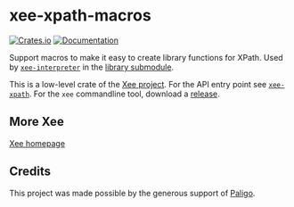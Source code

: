 # xee-xpath-macros
[![Crates.io](https://img.shields.io/crates/v/xee-xpath-macros.svg)](https://crates.io/crates/xee-xpath-macros)
[![Documentation](https://docs.rs/xee-xpath-macros/badge.svg)](https://docs.rs/xee-xpath-macros)


Support macros to make it easy to create library functions for XPath. Used by
[`xee-interpreter`](https://crates.io/crates/xee-interpreter) in the [library
submodule](https://github.com/Paligo/xee/tree/main/xee-interpreter/src/library).

This is a low-level crate of the [Xee project](https://github.com/Paligo/xee).
For the API entry point see
[`xee-xpath`](https://docs.rs/xee-xpath/latest/xee_xpath/). For the `xee`
commandline tool, download a
[release](https://github.com/Paligo/xee/releases/).

## More Xee

[Xee homepage](https://github.com/Paligo/xee)

## Credits

This project was made possible by the generous support of
[Paligo](https://paligo.net/).
